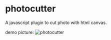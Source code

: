 photocutter
===========

A javascript plugin to cut photo with html canvas.


demo picture:
![photocutter](http://img.hb.aicdn.com/17d90a7c66e160026b2cf7f59ad27264f88950a19880-cm7m6I_fw236w)
